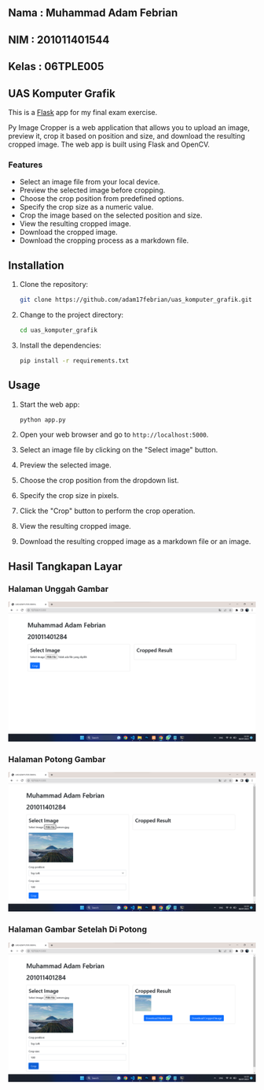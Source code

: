 ## Nama : Muhammad Adam Febrian

## NIM : 201011401544

## Kelas : 06TPLE005

## UAS Komputer Grafik

This is a [Flask](http://flask.pocoo.org/) app for my final exam exercise.

Py Image Cropper is a web application that allows you to upload an image, preview it, crop it based on position and size, and download the resulting cropped image. The web app is built using Flask and OpenCV.

### Features

- Select an image file from your local device.
- Preview the selected image before cropping.
- Choose the crop position from predefined options.
- Specify the crop size as a numeric value.
- Crop the image based on the selected position and size.
- View the resulting cropped image.
- Download the cropped image.
- Download the cropping process as a markdown file.
## Installation

1. Clone the repository:

   ```bash
   git clone https://github.com/adam17febrian/uas_komputer_grafik.git
   ```

2. Change to the project directory:

   ```bash
   cd uas_komputer_grafik
   ```

3. Install the dependencies:

   ```bash
   pip install -r requirements.txt
   ```

## Usage

1. Start the web app:

   ```bash
   python app.py
   ```

2. Open your web browser and go to `http://localhost:5000`.

3. Select an image file by clicking on the "Select image" button.

4. Preview the selected image.

5. Choose the crop position from the dropdown list.

6. Specify the crop size in pixels.

7. Click the "Crop" button to perform the crop operation.

8. View the resulting cropped image.

9. Download the resulting cropped image as a markdown file or an image.

## Hasil Tangkapan Layar
### Halaman Unggah Gambar
![enter image description here](https://github.com/adam17febrian/uas_komputer_grafik/blob/main/gambar/Halaman%20Utama.png)

### Halaman Potong Gambar

![enter image description here](https://github.com/adam17febrian/uas_komputer_grafik/blob/main/gambar/Halaman%20Upload.png)

### Halaman Gambar Setelah Di Potong

![enter image description here](https://github.com/adam17febrian/uas_komputer_grafik/blob/main/gambar/Halaman%20Hasil.png)
